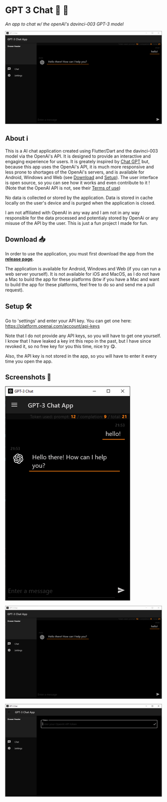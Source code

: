 # GPT 3 Chat 🧠 💬
*An app to chat w/ the openAI's davinci-003 GPT-3 model*

![Header Screenshot](/screenshots/windows-landscape-1.png?raw=true "Header Screenshot")

## About ℹ
This is a AI chat application created using Flutter/Dart and the davinci-003 model via the OpenAi's API. It is designed to provide an interactive and engaging experience for users. It is greately inspired by [Chat GPT](https://chat.openai.com) but, because this app uses the OpenAi's API, it is much more responsive and less prone to shortages of the OpenAi's servers, and is available for Android, Windows and Web (see [Download](#download) and [Setup](#setup)). The user interface is open source, so you can see how it works and even contribute to it ! (Note that the OpenAI API is not, see their [Terms of use](https://openai.com/policies/terms-of-use))

No data is collected or stored by the application. Data is stored in cache locally on the user's device and is purged when the application is closed.

I am not affiliated with OpenAI in any way and I am not in any way responsible for the data processed and potentialy stored by OpenAi or any misuse of the API by the user. This is just a fun project I made for fun.

## Download 📥
In order to use the application, you must first download the app from the [**release page**](https://github.com/FBanitz/gpt-3-chat/releases).

The application is available for Android, Windows and Web (if you can run a web server yourself). It is not available for iOS and MacOS, as I do not have a Mac to build the app for these platforms (btw if you have a Mac and want to build the app for these platforms, feel free to do so and send me a pull request).

## Setup 🛠
Go to 'settings' and enter your API key. You can get one here: https://platform.openai.com/account/api-keys

Note that I do not provide any API keys, so you will have to get one yourself. I know that I have leaked a key int this repo in the past, but I have since revoked it, so no free key for you this time, nice try 😋.

Also, the API key is not stored in the app, so you will have to enter it every time you open the app.

## Screenshots 📸

![Screenshot 1](/screenshots/windows-portrait-1.png?raw=true "Screenshot 1")

![Screenshot 2](/screenshots/windows-landscape-1.png?raw=true "Screenshot 2")

![Screenshot 3](/screenshots/windows-landscape-2.png?raw=true "Screenshot 3")

